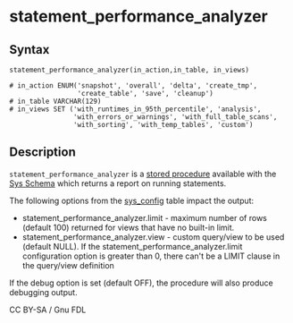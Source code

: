 
# statement_performance_analyzer

## Syntax


```
statement_performance_analyzer(in_action,in_table, in_views)

# in_action ENUM('snapshot', 'overall', 'delta', 'create_tmp', 
                 'create_table', 'save', 'cleanup')
# in_table VARCHAR(129)
# in_views SET ('with_runtimes_in_95th_percentile', 'analysis', 
                'with_errors_or_warnings', 'with_full_table_scans', 
                'with_sorting', 'with_temp_tables', 'custom')
```

## Description


`statement_performance_analyzer` is a [stored procedure](../../../../../../../server-usage/programming-customizing-mariadb/stored-routines/stored-procedures/README.md) available with the [Sys Schema](../README.md) which returns a report on running statements.


The following options from the [sys_config](../sys-schema-sys_config-table.md) table impact the output:


* statement_performance_analyzer.limit - maximum number of rows (default 100) returned for views that have no built-in limit.
* statement_performance_analyzer.view - custom query/view to be used (default NULL). If the statement_performance_analyzer.limit configuration option is greater than 0, there can't be a LIMIT clause in the query/view definition


If the debug option is set (default OFF), the procedure will also produce debugging output.


CC BY-SA / Gnu FDL

